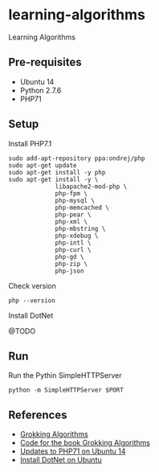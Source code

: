 # learning-algorithms

Learning Algorithms

## Pre-requisites

- Ubuntu 14
- Python 2.7.6
- PHP71

## Setup

Install PHP7.1

```
sudo add-apt-repository ppa:ondrej/php
sudo apt-get update
sudo apt-get install -y php
sudo apt-get install -y \
             libapache2-mod-php \
             php-fpm \
             php-mysql \
             php-memcached \
             php-pear \
             php-xml \
             php-mbstring \
             php-xdebug \
             php-intl \
             php-curl \
             php-gd \
             php-zip \
             php-json
```

Check version

```
php --version
```

Install DotNet

@TODO


## Run

Run the Pythin SimpleHTTPServer

```
python -m SimpleHTTPServer $PORT
```

## References

- [Grokking Algorithms](https://www.manning.com/books/grokking-algorithms)
- [Code for the book Grokking Algorithms](https://github.com/egonSchiele/grokking_algorithms)
- [Updates to PHP71 on Ubuntu 14](https://gist.github.com/stormwild/e5d56deae8ebcceb1084658aaa35d2e2)
- [Install DotNet on Ubuntu](https://gist.github.com/stormwild/8853a293cee72e0af2f853fffae155e2)



